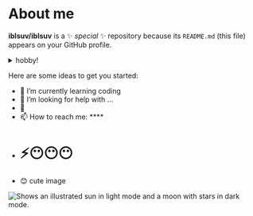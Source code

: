 # About me


**iblsuv/iblsuv** is a ✨ _special_ ✨ repository because its `README.md` (this file) appears on your GitHub profile.
<details>
<summary>hobby!</summary>
  
| Rank | hobby |
|-----:|---------------|
|     1|        math      |
|     2|    Sinology          |
|     3|    sleeping|
</details>


Here are some ideas to get you started:

- 🌱 I’m currently learning coding
- 🤔 I’m looking for help with ...
- 💬 
- 📫 How to reach me: ****
- # ⚡😶😶😶
- 😊 cute image
<picture>
  <source media="(prefers-color-scheme: dark)" srcset="https://user-images.githubusercontent.com/25423296/163456776-7f95b81a-f1ed-45f7-b7ab-8fa810d529fa.png">
  <source media="(prefers-color-scheme: light)" srcset="https://user-images.githubusercontent.com/25423296/163456779-a8556205-d0a5-45e2-ac17-42d089e3c3f8.png">
  <img alt="Shows an illustrated sun in light mode and a moon with stars in dark mode." src="https://user-images.githubusercontent.com/25423296/163456779-a8556205-d0a5-45e2-ac17-42d089e3c3f8.png">
</picture>

